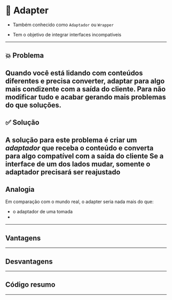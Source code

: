 # 🧩 Adapter

- Também conhecido como `Adaptador` ou `Wrapper`

- Tem o objetivo de integrar interfaces incompatíveis
---
## 💥 Problema
Quando você está lidando com conteúdos diferentes e precisa converter, adaptar para algo mais condizente com a saída do cliente. 
Para não modificar tudo e acabar gerando mais problemas do que soluções.
---
## ✅ Solução
A solução para este problema é criar um **_adaptador_** que receba o conteúdo e converta para algo compatível com a saída do cliente
Se a interface de um dos lados mudar, somente o adaptador precisará ser reajustado
---

## Analogia 
Em comparação com o mundo real, o adapter seria nada mais do que:
 - o adaptador de uma tomada
 -
---
## Vantagens

---
## Desvantagens

---
## Código resumo

---